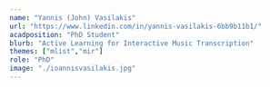 ```yaml
---
name: "Yannis (John) Vasilakis"
url: "https://www.linkedin.com/in/yannis-vasilakis-6bb9b11b1/"
acadposition: "PhD Student"
blurb: "Active Learning for Interactive Music Transcription"
themes: ["mlist","mir"]
role: "PhD"
image: "./ioannisvasilakis.jpg"
---
```

